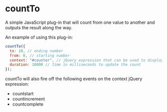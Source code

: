 # countTo

A simple JavaScript plug-in that will count from one value to another and outputs the result along the way.

An example of using this plug-in:

```javascript
countTo({
  to: 10, // ending number
  from: 0, // starting number
  context: "#counter", // jQuery expression that can be used to display the current count value
  duration: 10000 // time in milliseconds to update the count
});
```


countTo will also fire off the following events on the context jQuery expression:
- countstart
- countincrement
- countcomplete
